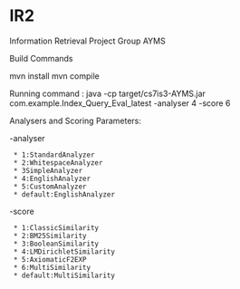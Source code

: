 # IR2
Information Retrieval Project Group AYMS

Build Commands

mvn install
mvn compile


Running command :
java -cp target/cs7is3-AYMS.jar com.example.Index_Query_Eval_latest -analyser 4 -score 6

Analysers and Scoring Parameters:

-analyser

     * 1:StandardAnalyzer
     * 2:WhitespaceAnalyzer
     * 3SimpleAnalyzer
     * 4:EnglishAnalyzer
     * 5:CustomAnalyzer
     * default:EnglishAnalyzer
     
-score

     * 1:ClassicSimilarity
     * 2:BM25Similarity
     * 3:BooleanSimilarity
     * 4:LMDirichletSimilarity
     * 5:AxiomaticF2EXP
     * 6:MultiSimilarity
     * default:MultiSimilarity
